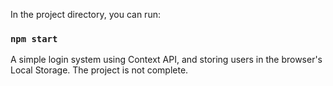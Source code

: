 In the project directory, you can run:

### `npm start`

A simple login system using Context API, and storing users in the browser's Local Storage.
The project is not complete.